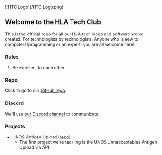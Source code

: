 ![HTC Logo](/HTC Logo.png)
## Welcome to the HLA Tech Club

This is the official repo for all our HLA tech ideas and software we've created. For technologists by technologists.
Anyone who is new to computers/programming or an expert; you are all welcome here!

### Rules

1. Be excellent to each other.

### Repo

Click to go to our [GitHub repo](https://github.com/dsaini/HLA-Tech-Club).

### Discord

We'll use [our Discord channel](https://discord.gg/mS2DVqA2) to communicate.

### Projects

* UNOS Antigen Upload ([repo](https://github.com/HLA-Tech-Club/UNOS-UA-Upload))
  * The first project we're tackling is the UNOS Unnacceptables Antigen Upload via API

